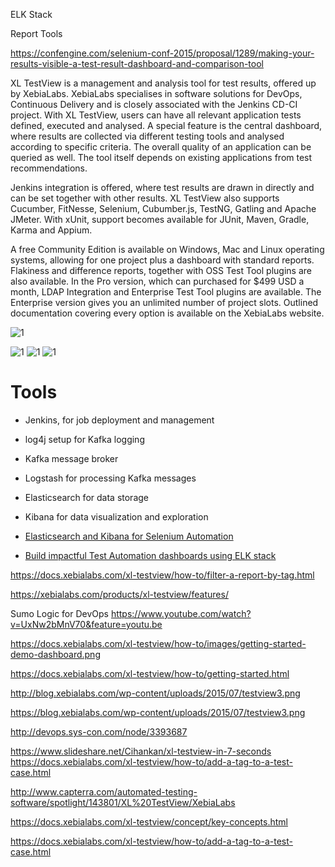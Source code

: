 
ELK Stack

Report Tools


https://confengine.com/selenium-conf-2015/proposal/1289/making-your-results-visible-a-test-result-dashboard-and-comparison-tool


XL TestView is a management and analysis tool for test results, offered up by XebiaLabs. XebiaLabs specialises in software solutions for DevOps, Continuous Delivery and is closely associated with the Jenkins CD-CI project. With XL TestView, users can have all relevant application tests defined, executed and analysed. A special feature is the central dashboard, where results are collected via different testing tools and analysed according to specific criteria. The overall quality of an application can be queried as well. The tool itself depends on existing applications from test recommendations.

Jenkins integration is offered, where test results are drawn in directly and can be set together with other results. XL TestView also supports Cucumber, FitNesse, Selenium, Cubumber.js, TestNG, Gatling and Apache JMeter. With xUnit, support becomes available for JUnit, Maven, Gradle, Karma and Appium.

A free Community Edition is available on Windows, Mac and Linux operating systems, allowing for one project plus a dashboard with standard reports. Flakiness and difference reports, together with OSS Test Tool plugins are also available. In the Pro version, which can purchased for $499 USD a month, LDAP Integration and Enterprise Test Tool plugins are available. The Enterprise version gives you an unlimited number of project slots. Outlined documentation covering every option is available on the XebiaLabs website.

![1](http://tech.trivago.com/img/posts/selenium-kibana/img2-kibana-flow.png)


![1](http://tech.trivago.com/img/posts/selenium-kibana/img3-kibana_filters.jpg)
![1](http://tech.trivago.com/img/posts/selenium-kibana/img5-kibana-full.jpg)
![1](http://tech.trivago.com/img/posts/selenium-kibana/img1-main.png)


# Tools
* Jenkins, for job deployment and management
* log4j setup for Kafka logging
* Kafka message broker
* Logstash for processing Kafka messages
* Elasticsearch for data storage
* Kibana for data visualization and exploration

* [Elasticsearch and Kibana for Selenium Automation](http://tech.trivago.com/2015/12/02/selenium_with_kibana/)
* [Build impactful Test Automation dashboards using ELK stack](https://cdinsight.wordpress.com/2015/09/16/build-impactful-test-automation-dashboards-using-elk-stack/)

https://docs.xebialabs.com/xl-testview/how-to/filter-a-report-by-tag.html

https://xebialabs.com/products/xl-testview/features/

Sumo Logic for DevOps
https://www.youtube.com/watch?v=UxNw2bMnV70&feature=youtu.be

https://docs.xebialabs.com/xl-testview/how-to/images/getting-started-demo-dashboard.png

https://docs.xebialabs.com/xl-testview/how-to/getting-started.html

http://blog.xebialabs.com/wp-content/uploads/2015/07/testview3.png

https://blog.xebialabs.com/wp-content/uploads/2015/07/testview3.png

http://devops.sys-con.com/node/3393687

https://www.slideshare.net/Cihankan/xl-testview-in-7-seconds
https://docs.xebialabs.com/xl-testview/how-to/add-a-tag-to-a-test-case.html

http://www.capterra.com/automated-testing-software/spotlight/143801/XL%20TestView/XebiaLabs

https://docs.xebialabs.com/xl-testview/concept/key-concepts.html

https://docs.xebialabs.com/xl-testview/how-to/add-a-tag-to-a-test-case.html

